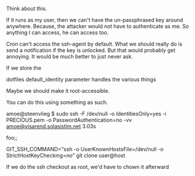 Think about this.

If it runs as my user, then we can't have the un-passphrased key around
anywhere.
Because, the attacker would not have to authenticate as me.
So anything I can access, he can access too.

Cron can't access the ssh-agent by default.
What we should really do is send a notification if the key is unlocked.
But that would probably get annoying.
It would be much better to just never ask.

If we store the 

dotfiles default_identity parameter handles the various things

Maybe we should make it root-accessible.

You can do this using something as such.

amoe@steenvlieg $ sudo ssh -F /dev/null -o IdentitiesOnly=yes -i PRECIOUS.pem -o PasswordAuthentication=no -vv amoe@visarend.solasistim.net                                                    3.03s 

foo;;

GIT_SSH_COMMAND="ssh -o UserKnownHostsFile=/dev/null -o StrictHostKeyChecking=no" git clone user@host

If we do the ssh checkout as root, we'd have to chown it afterward
